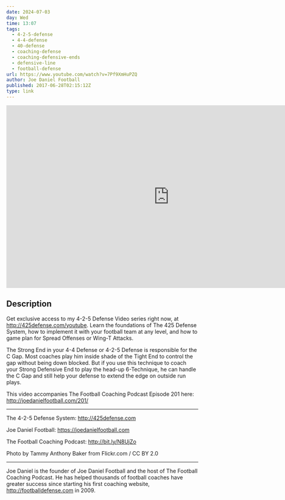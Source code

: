 ```yaml
---
date: 2024-07-03
day: Wed
time: 13:07
tags:
  - 4-2-5-defense
  - 4-4-defense
  - 40-defense
  - coaching-defense
  - coaching-defensive-ends
  - defensive-line
  - football-defense
url: https://www.youtube.com/watch?v=7Pf9XmHuPZQ
author: Joe Daniel Football
published: 2017-06-28T02:15:12Z
type: link
---
```


<iframe width="854" height="480" src="https://www.youtube.com/embed/7Pf9XmHuPZQ" frameborder="0" allowfullscreen></iframe>

## Description
Get exclusive access to my 4-2-5 Defense Video series right now, at http://425defense.com/youtube. Learn the foundations of The 425 Defense System, how to implement it with your football team at any level, and how to game plan for Spread Offenses or Wing-T Attacks.

The Strong End in your 4-4 Defense or 4-2-5 Defense is responsible for the C Gap. Most coaches play him inside shade of the Tight End to control the gap without being down blocked. But if you use this technique to coach your Strong Defensive End to play the head-up 6-Technique, he can handle the C Gap and still help your defense to extend the edge on outside run plays. 

This video accompanies The Football Coaching Podcast Episode 201 here: http://joedanielfootball.com/201/

*************************************

The 4-2-5 Defense System: http://425defense.com

Joe Daniel Football: https://joedanielfootball.com

The Football Coaching Podcast: http://bit.ly/N8UjZo

Photo by Tammy Anthony Baker from Flickr.com / CC BY 2.0

*************************************

Joe Daniel is the founder of Joe Daniel Football and the host of The Football Coaching Podcast. He has helped thousands of football coaches have greater success since starting his first coaching website, http://footballdefense.com in 2009.